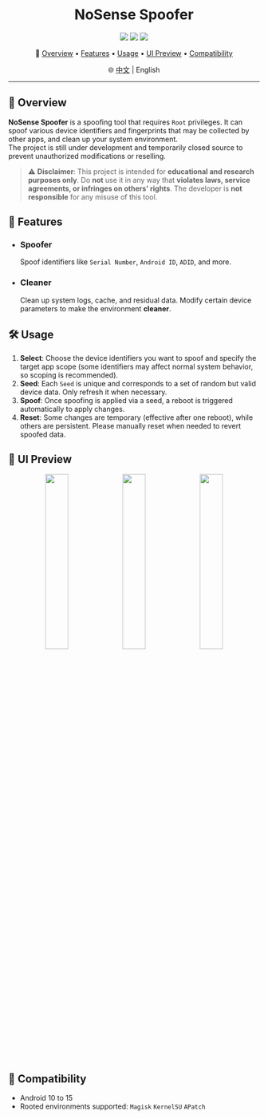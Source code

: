 <h1 align="center">NoSense Spoofer</h1>

<p align="center">
  <img src="https://img.shields.io/github/v/release/Ezeny1337/NoSense-Spoofer" />
  <img src="https://img.shields.io/badge/Language-Kotlin-orange?logo=kotlin" />
  <img src="https://img.shields.io/badge/Android-10%2B-brightgreen?logo=android" />
</p>

<p align="center">
  📑 <a href="#-overview">Overview</a> • <a href="#-features">Features</a> • <a href="#-usage">Usage</a> • <a href="#-ui-preview">UI Preview</a> • <a href="#-compatibility">Compatibility</a>
</p>

<p align="center">
  🌐 <a href="./README.md">中文</a> | English
</p>

---

## 📖 Overview

**NoSense Spoofer** is a spoofing tool that requires `Root` privileges. It can spoof various device identifiers and fingerprints that may be collected by other apps, and clean up your system environment.  
The project is still under development and temporarily closed source to prevent unauthorized modifications or reselling.

> ⚠️ **Disclaimer**: This project is intended for **educational and research purposes only**. Do **not** use it in any way that **violates laws, service agreements, or infringes on others' rights**. The developer is **not responsible** for any misuse of this tool.

## 🚀 Features

- ### Spoofer

  Spoof identifiers like `Serial Number`, `Android ID`, `ADID`, and more.

- ### Cleaner

  Clean up system logs, cache, and residual data. Modify certain device parameters to make the environment **cleaner**.

## 🛠 Usage

1. **Select**: Choose the device identifiers you want to spoof and specify the target app scope (some identifiers may affect normal system behavior, so scoping is recommended).
2. **Seed**: Each `Seed` is unique and corresponds to a set of random but valid device data. Only refresh it when necessary.
3. **Spoof**: Once spoofing is applied via a seed, a reboot is triggered automatically to apply changes.
4. **Reset**: Some changes are temporary (effective after one reboot), while others are persistent. Please manually reset when needed to revert spoofed data.

## 🧐 UI Preview

<p align="center">
  <img src="https://github.com/user-attachments/assets/27ac24c8-581d-449b-86a9-93ebd42453d3" width="30%" />
  <img src="https://github.com/user-attachments/assets/7358152c-5416-45bf-9842-49c657d00960" width="30%" />
  <img src="https://github.com/user-attachments/assets/d96bc247-e642-427c-a668-5adef377ca91" width="30%" />
</p>

## 🧪 Compatibility

- Android 10 to 15
- Rooted environments supported: `Magisk` `KernelSU` `APatch`
